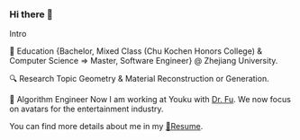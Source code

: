 ### Hi there 👋

Intro

📖 Education
{Bachelor, Mixed Class (Chu Kochen Honors College) & Computer Science => Master, Software Engineer} @ Zhejiang University.

🔍 Research Topic
Geometry & Material Reconstruction or Generation.

💼 Algorithm Engineer
Now I am working at Youku with <a href="https://huan-fu.github.io/">Dr. Fu</a>. We now focus on avatars for the entertainment industry.

You can find more details about me in my <a href="https://github.com/RupertPaoZ/RupertPaoZ/blob/master/Resume.pdf" target="_blank">📄Resume</a>.

